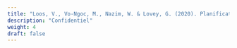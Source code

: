 ```yaml
---
title: "Loos, V., Vo-Ngoc, M., Nazim, W. & Lovey, G. (2020). Planification des salles d’opérations du département de l’appareil locomoteur du CHUV. Université de Lausanne."
description: "Confidentiel"
weight: 4
draft: false
---
```




